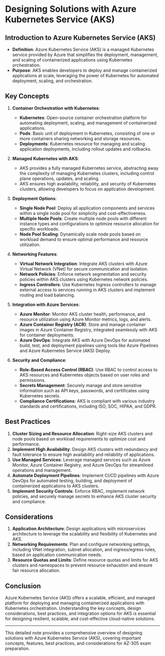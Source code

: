 # Designing Solutions with Azure Kubernetes Service (AKS)

## Introduction to Azure Kubernetes Service (AKS)
- **Definition**: Azure Kubernetes Service (AKS) is a managed Kubernetes service provided by Azure that simplifies the deployment, management, and scaling of containerized applications using Kubernetes orchestration.
- **Purpose**: AKS enables developers to deploy and manage containerized applications at scale, leveraging the power of Kubernetes for automated deployment, scaling, and orchestration.

## Key Concepts
1. **Container Orchestration with Kubernetes**:
   - **Kubernetes**: Open-source container orchestration platform for automating deployment, scaling, and management of containerized applications.
   - **Pods**: Basic unit of deployment in Kubernetes, consisting of one or more containers sharing networking and storage resources.
   - **Deployments**: Kubernetes resource for managing and scaling application deployments, including rollout updates and rollbacks.

2. **Managed Kubernetes with AKS**:
   - AKS provides a fully managed Kubernetes service, abstracting away the complexity of managing Kubernetes clusters, including control plane operations, updates, and scaling.
   - AKS ensures high availability, reliability, and security of Kubernetes clusters, allowing developers to focus on application development.

3. **Deployment Options**:
   - **Single Node Pool**: Deploy all application components and services within a single node pool for simplicity and cost-effectiveness.
   - **Multiple Node Pools**: Create multiple node pools with different instance types and configurations to optimize resource allocation for specific workloads.
   - **Node Pool Scaling**: Dynamically scale node pools based on workload demand to ensure optimal performance and resource utilization.

4. **Networking Features**:
   - **Virtual Network Integration**: Integrate AKS clusters with Azure Virtual Network (VNet) for secure communication and isolation.
   - **Network Policies**: Enforce network segmentation and security policies within AKS clusters using Kubernetes network policies.
   - **Ingress Controllers**: Use Kubernetes Ingress controllers to manage external access to services running in AKS clusters and implement routing and load balancing.

5. **Integration with Azure Services**:
   - **Azure Monitor**: Monitor AKS cluster health, performance, and resource utilization using Azure Monitor metrics, logs, and alerts.
   - **Azure Container Registry (ACR)**: Store and manage container images in Azure Container Registry, integrated seamlessly with AKS for container deployments.
   - **Azure DevOps**: Integrate AKS with Azure DevOps for automated build, test, and deployment pipelines using tools like Azure Pipelines and Azure Kubernetes Service (AKS) Deploy.

6. **Security and Compliance**:
   - **Role-Based Access Control (RBAC)**: Use RBAC to control access to AKS resources and Kubernetes objects based on user roles and permissions.
   - **Secrets Management**: Securely manage and store sensitive information such as API keys, passwords, and certificates using Kubernetes secrets.
   - **Compliance Certifications**: AKS is compliant with various industry standards and certifications, including ISO, SOC, HIPAA, and GDPR.

## Best Practices
1. **Cluster Sizing and Resource Allocation**: Right-size AKS clusters and node pools based on workload requirements to optimize cost and performance.
2. **Implement High Availability**: Design AKS clusters with redundancy and fault tolerance to ensure high availability and reliability of applications.
3. **Use Managed Services**: Leverage managed services such as Azure Monitor, Azure Container Registry, and Azure DevOps for streamlined operations and management.
4. **Automate Deployment Pipelines**: Implement CI/CD pipelines with Azure DevOps for automated testing, building, and deployment of containerized applications to AKS clusters.
5. **Implement Security Controls**: Enforce RBAC, implement network policies, and securely manage secrets to enhance AKS cluster security and compliance.

## Considerations
1. **Application Architecture**: Design applications with microservices architecture to leverage the scalability and flexibility of Kubernetes and AKS.
2. **Networking Requirements**: Plan and configure networking settings, including VNet integration, subnet allocation, and ingress/egress rules, based on application communication needs.
3. **Resource Quotas and Limits**: Define resource quotas and limits for AKS clusters and namespaces to prevent resource exhaustion and ensure fair resource allocation.

## Conclusion
Azure Kubernetes Service (AKS) offers a scalable, efficient, and managed platform for deploying and managing containerized applications with Kubernetes orchestration. Understanding the key concepts, design considerations, best practices, and integration options for AKS is essential for designing resilient, scalable, and cost-effective cloud-native solutions.

---

This detailed note provides a comprehensive overview of designing solutions with Azure Kubernetes Service (AKS), covering important concepts, features, best practices, and considerations for AZ-305 exam preparation.